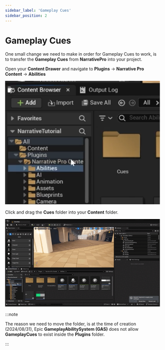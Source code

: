 ```yaml
---
sidebar_label: 'Gameplay Cues'
sidebar_position: 2
---
```


# Gameplay Cues

One small change we need to make in order for Gameplay Cues to work, is to transfer the **Gameplay Cues** from **NarrativePro** into your project.

Open your **Content Drawer** and navigate to **Plugins** -> **Narrative Pro Content** -> **Abilities**

![gameplaycuelocation.png](/img/pro/Installation/gameplaycues/gameplaycuelocation.png)

Click and drag the **Cues** folder into your **Content** folder.

![gameplaycuesmove.gif](/img/pro/Installation/gameplaycues/gameplaycuesmove.gif)

:::note

The reason we need to move the folder, is at the time of creation (2024/08/31), Epic **GameplayAbilitySystem (GAS)** does not allow **GameplayCues** to exist inside the **Plugins** folder.

:::